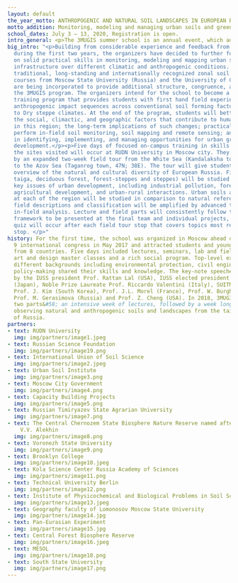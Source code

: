 ```yaml
---
layout: default
the_year_motto: ANTHROPOGENIC AND NATURAL SOIL LANDSCAPES IN EUROPEAN RUSSIA&#58;FROM SEA TO SEA
motto_addition: Monitoring, modeling and managing urban soils and green infrastructure
school_dates: July 3 – 13, 2020, Registration is open.
intro_general: <p>The 3MUGIS summer school is an annual event, which addresses current environmental consequences and opportunities of   urbanization with special   emphasis on soil functions. The event is organized under the umbrella of the International Union of Soil      Science (IUSS), RUDN University (Russia) and the Urban Soil Institute (USA) with strong cooperation from universities, institutions and  research teams from around the world.</p><p>The 3MUGIS-2020 will be held online. The program include lectures and seminars by the top-level scientists and practitioners,    lifehacks on Scientific writing skills as well as life broadcasts from the 3MUGIS-2021 field tour sites.</p><p>At the end of the program, students will better understand ecology and biogeochemistry of urban soils and plants, advances in monitoring and modeling of urban soils and green infrastructures, role of nature-based solutions and urban green infrastructure for human health and well-being</p>
big_intro: "<p>Building from considerable experience and feedback from participants
  during the first two years, the organizers have decided to further focus the school
  on solid practical skills in monitoring, modeling and mapping urban soils and green
  infrastructure over different climatic and anthropogenic conditions. Lessons from
  traditional, long-standing and internationally recognized zonal soil geography field
  courses from Moscow State University (Russia) and the University of California (USA)
  are being incorporated to provide additional structure, congruence, and rigor to
  the 3MUGIS program. The organizers intend for the school to become a globally recognized
  training program that provides students with first hand field experience examining
  anthropogenic impact sequences across conventional soil forming factors from Sub-artic
  to Dry steppe climates. At the end of the program, students will better understand
  the social, climactic, and geographic factors that contribute to human soil modification
  in this region; the long-term implications of such changes; practical skills to
  perform in-field soil monitoring, soil mapping and remote sensing; and applied skills
  in identifying, implementing, and managing opportunities for urban green infrastructure
  development.</p><p>Five days of focused on-campus training in skills relevant to
  the sites visited will occur at RUDN University in Moscow city. They will be followed
  by an expanded two-week field tour from the White Sea (Kandalaksha town, 67N; 32E)
  to the Azov Sea (Taganrog town, 47N; 38E). The tour will give students a unique
  overview of the natural and cultural diversity of European Russia. Five zones (subarctic,
  taiga, deciduous forest, forest-steppes and steppes) will be studied in regard to
  key issues of urban development, including industrial pollution, forest management,
  agricultural development, and urban-rural interactions. Urban soils and green infrastructure
  at each of the region will be studied in comparison to natural references. Conventional
  field descriptions and classification will be amplified by advanced techniques of
  in-field analysis. Lecture and field parts will consistently follow the problem-oriented
  framework to be presented at the final team and individual projects, and a short
  quiz will occur after each field tour stop that covers topics most relevant to that
  stop. </p>"
history: For the first time, the school was organized in Moscow ahead of the SUITMA
  9 international congress in May 2017 and attracted students and young researchers
  from 8 countries. Five days included lectures, seminars, lab and field practicals,
  art and design master classes and a rich social program. Top-level experts with
  different backgrounds including environmental protection, civil engineering and
  policy-making shared their skills and knowledge. The key-note speeches were given
  by the IUSS president Prof. Rattan Lal (USA), IUSS elected president Takashi Kasaki
  (Japan), Noble Prize Laureate Prof. Riccardo Valentini (Italy), SUITMA president
  Prof. J. Kim (South Korea), Prof. J.L. Morel (France), Prof. W. Burghardt (Germany),
  Prof. M. Gerasimova (Russia) and Prof. Z. Cheng (USA). In 2018, 3MUGIS included
  two parts&#58; an intensive week of lectures, followed by a week long field tour
  observing natural and anthropogenic soils and landscapes from the taiga to the steppes
  of Russia.
partners:
- text: RUDN University
  img: img/partners/image1.jpeg
- text: Russian Science Foundation
  img: img/partners/image19.png
- text: International Union of Soil Science
  img: img/partners/image2.jpeg
- text: Urban Soil Institute
  img: img/partners/image3.png
- text: Moscow City Government
  img: img/partners/image4.png
- text: Capacity Building Projects
  img: img/partners/image5.png
- text: Russian Timiryazev State Agrarian University
  img: img/partners/image7.png
- text: The Central Chernozem State Biosphere Nature Reserve named after Professor
    V.V. Alekhin
  img: img/partners/image8.png
- text: Voronezh State University
  img: img/partners/image9.png
- text: Brooklyn College
  img: img/partners/image10.jpeg
- text: Kola Science Center Russia Academy of Sciences
  img: img/partners/image11.png
- text: Technical University Berlin
  img: img/partners/image12.png
- text: Institute of Physicochemical and Biological Problems in Soil Science
  img: img/partners/image13.jpeg
- text: Geography faculty of Lomonosov Moscow State University
  img: img/partners/image14.jpg
- text: Pan-Eurasian Experiment
  img: img/partners/image15.jpg
- text: Central Forest Biosphere Reserve
  img: img/partners/image16.jpeg
- text: MESOL
  img: img/partners/image18.png
- text: South State University
  img: img/partners/image17.png
---
```


